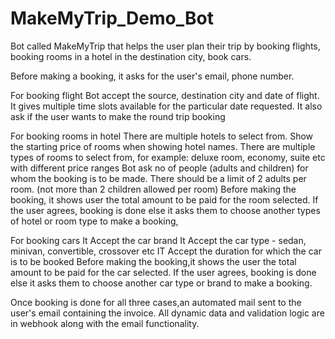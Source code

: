 # MakeMyTrip_Demo_Bot

Bot called MakeMyTrip that helps the user plan their trip by booking flights, booking rooms in a hotel in the destination city, book cars.
 
Before making a booking, it asks for the user's email, phone number.
 
For booking flight
Bot accept the source, destination city and date of flight.
It gives multiple time slots available for the particular date requested.
It also ask if the user wants to make the round trip booking
 
For booking rooms in hotel
There are multiple hotels to select from. Show the starting price of rooms when showing hotel names.
There are multiple types of rooms to select from, for example: deluxe room, economy, suite etc with different price ranges
Bot ask no of people (adults and children) for whom the booking is to be made. There should be a limit of 2 adults per room. (not more than 2 children allowed per room)
Before making the booking, it shows user the total amount to be paid for the room selected.
If the user agrees, booking is done else it asks them to choose another types of hotel or room type to make a booking,
 
For booking cars
It Accept the car brand
It Accept the car type - sedan, minivan, convertible, crossover etc
IT Accept the duration for which the car is to be booked
Before making the booking,it shows the user the total amount to be paid for the car selected.
If the user agrees, booking is done else it asks them to choose another car type or brand to make a booking.
 

Once booking is done for all three cases,an automated mail sent to the user's email containing the invoice.
All dynamic data and validation logic are in webhook along with the email functionality.

